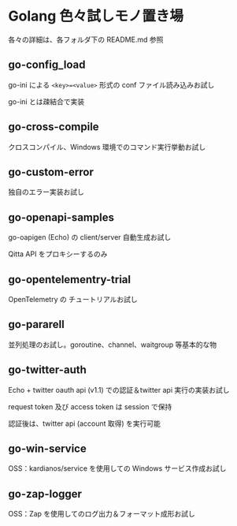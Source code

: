 # Golang 色々試しモノ置き場

各々の詳細は、各フォルダ下の README.md 参照

## go-config_load

go-ini による `<key>=<value>` 形式の conf ファイル読み込みお試し

go-ini とは疎結合で実装

## go-cross-compile

クロスコンパイル、Windows 環境でのコマンド実行挙動お試し

## go-custom-error

独自のエラー実装お試し

## go-openapi-samples

go-oapigen (Echo) の client/server 自動生成お試し

Qitta API をプロキシーするのみ

## go-opentelementry-trial

OpenTelemetry の チュートリアルお試し

## go-pararell

並列処理のお試し。goroutine、channel、waitgroup 等基本的な物

## go-twitter-auth

Echo + twitter oauth api (v1.1) での認証＆twitter api 実行の実装お試し

request token 及び access token は session で保持

認証後は、twitter api (account 取得) を実行可能

## go-win-service

OSS：kardianos/service を使用しての Windows サービス作成お試し

## go-zap-logger

OSS：Zap を使用してのログ出力＆フォーマット成形お試し

